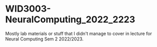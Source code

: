 # WID3003-NeuralComputing_2022_2223
Mostly lab materials or stuff that I didn't manage to cover in lecture for Neural Computing Sem 2 2022/2023.

